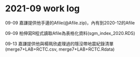 # 2021-09 work log

09-09 嘉謙提供他手邊的Afile(@Afile.zip)，內有到2020-12的Afile

09-09 柏伸寫R程式讀取Afile為表格化資料(sgm_index_2020.RDS)

09-13 嘉謙提供他與楊珮欣處理過的隱沒帶地震紀錄清單(merge7+LAB+RCTC.csv, merge7+LAB+RCTC.Rdata)

